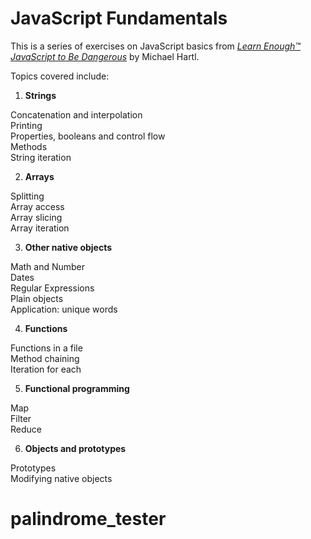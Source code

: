 # JavaScript Fundamentals

This is a series of exercises on JavaScript basics from [*Learn Enough™️ JavaScript to Be Dangerous*](https://www.learnenough.com/javascript-tutorial/hello_world) by Michael Hartl.

Topics covered include:

1. **Strings**  

  Concatenation and interpolation   
  Printing  
  Properties, booleans and control flow  
  Methods  
  String iteration

2. **Arrays**

  Splitting  
  Array access  
  Array slicing  
  Array iteration

3. **Other native objects**

  Math and Number  
  Dates  
  Regular Expressions  
  Plain objects  
  Application: unique words

4. **Functions**

  Functions in a file  
  Method chaining  
  Iteration for each  

5. **Functional programming**

  Map  
  Filter  
  Reduce  

6. **Objects and prototypes**

  Prototypes  
  Modifying native objects
# palindrome_tester
